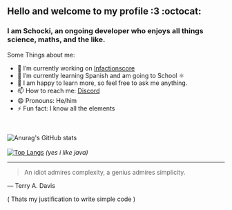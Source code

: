 ## Hello and welcome to my profile :3 :octocat:

### I am Schocki, an ongoing developer who enjoys all things science, maths, and the like.

Some Things about me:
<br>

- 🔭 I’m currently working on [Infactionscore](https://github.com/LordSchocki/InfactionsCore)
- 🌱 I’m currently learning Spanish and am going to School ⚛️
- 💬 I am happy to learn more, so feel free to ask me anything.
- 📫 How to reach me: [Discord](https://discordapp.com/users/310510112601014275)
- 😄 Pronouns: He/him
- ⚡ Fun fact: I know all the elements
<br>

![Anurag's GitHub stats](https://github-readme-stats.vercel.app/api?username=lordschocki&show_icons=true&theme=chartreuse-dark) 
<br>
<br>
[![Top Langs](https://github-readme-stats.vercel.app/api/top-langs/?username=lordschocki&layout=donut)](https://github.com/anuraghazra/github-readme-stats) *(yes i like java)*

---
> An idiot admires complexity, a genius admires simplicity.

— Terry A. Davis

( Thats my justification to write simple code )

